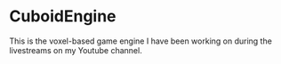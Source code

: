# CuboidEngine
This is the voxel-based game engine I have been working on during the livestreams on my Youtube channel.
